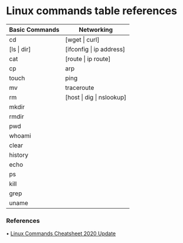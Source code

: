 # Linux commands table references

|Basic Commands|Networking|
|---|---|
|cd|[wget \| curl]|
|[ls \| dir]|[ifconfig \| ip address]|
|cat|[route \| ip route]|
|cp|arp|
|touch|ping|
|mv|traceroute|
|rm|[host \| dig \| nslookup]|
|mkdir||
|rmdir||
|pwd||
|whoami||
|clear||
|history||
|echo||
|ps||
|kill||
|grep||
|uname||

### References

• [Linux Commands Cheatsheet 2020 Update](https://www.yeahhub.com/linux-commands-cheatsheet-2020-update/)